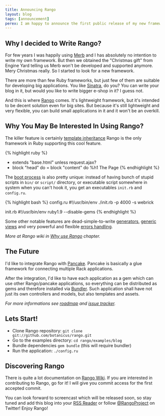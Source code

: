 ```yaml
---
title: Announcing Rango
layout: blog
tags: [announcement]
perex: I am happy to announce the first public release of my new framework Rango. Rango is a small MVC framework inspired by Merb and Django builded on top of Rack. It's clean, simple and it's trying to be as agnostic as possible.
---
```


Why I decided to Write Rango?
-----------------------------
For few years I was happily using [Merb](http://github.com/merb/merb) and I has absolutely no intention to write my own framework. But then we obtained the "Christmas gift" from Engine Yard telling us Merb won't be developed and supported anymore. Mery Christmas really. So I started to look for a new framework.

There are more than few Ruby frameworks, but just few of them are suitable for developing big applications. You like [Sinatra](http://github.com/sinatra/sinatra), do you? You can write your blog in it, but would you like to write bigger e-shop in it? I guess not.

And this is where [Rango](http://github.com/botanicus/rango) comes. It's lightweight framework, but it's intended to be decent solution even for big sites. But because it's still lightweight and very flexible, you can build small applications in it and it won't be an overkill.

Why You May Be Interested In Using Rango?
-----------------------------------------

The killer feature is certainly [template inheritance](http://wiki.github.com/botanicus/rango/template-inheritance)
Rango is the only framework in Ruby supporting this cool feature.

{% highlight ruby %}
- extends "base.html" unless request.ajax?
- block "head" do
= block "content" do
  %h1 The Page
{% endhighlight %}

The [boot process](http://wiki.github.com/botanicus/rango/rango-boot-process) is also pretty unique: instead of having bunch of stupid scripts in `bin/` or `script/` directory, or executable script somewhere in system when you can't hook it, you get
an executables `init.rb` and `config.ru`.

{% highlight bash %}
config.ru
#!/usr/bin/env ./init.rb -p 4000 -s webrick

init.rb
#!/usr/bin/env ruby1.9 --disable-gems
{% endhighlight %}

Some other notable features are dead-simple-to-write [generators](http://wiki.github.com/botanicus/rango/generators), [generic views](http://wiki.github.com/botanicus/rango/generic-views) and very powerful and flexible [errors handling](http://wiki.github.com/botanicus/rango/errors-handling).

*More at Rango wiki in [Why use Rango](http://wiki.github.com/botanicus/rango/why-use-rango) chapter.*

The Future
----------
I'd like to integrate Rango with [Pancake](http://github.com/hassox/pancake). Pancake is basically a glue framework for connecting multiple Rack applications.

After the integration, I'd like to have each application as a gem which can use other Rango/pancake applications, so everything can be distributed as gems and therefore installed via [Bundler](http://github.com/wycats/bundler). Such application shall have not just its own controllers and models, but also templates and assets.

*For more informations see [roadmap](http://wiki.github.com/botanicus/rango/roadmap) and [issue tracker](http://github.com/botanicus/rango/issues).*

Lets Start!
-----------
* Clone Rango repository: `git clone git://github.com/botanicus/rango.git `
* Go to the examples directory: `cd rango/examples/blog`
* Bundle dependencies `gem bundle` (this will require bundler)
* Run the application: `./config.ru`

Discovering Rango
----------------

There is quite a lot documentation on [Rango Wiki](http://wiki.github.com/botanicus/rango). If you are interested in contributing to Rango, go for it! I will give you commit access for the first accepted commit.

You can look forward to screencast which will be released soon, so stay tuned and add this blog into your [RSS Reader](blog.atom) or follow [@RangoProject](http://twitter.com/rangoproject) on Twitter! Enjoy Rango!
